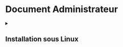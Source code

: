 <h1>Document Administrateur</h1>

<details>
    <summary><h2>Installation sous Linux<h2></summary>
    <br>
        + <details>
            <summary><h4>Prérequis techniques<h4></summary>
            <br>

            **Serveur Debian 12 (en CLI sans GUI):**
            Nom : **SRVLX01**
            Compte : **root**
            Mot de passe : **Azerty1***
            Adresse IP fixe : **172.16.10.10/24**

            **Client Ubuntu 22.04/24.04 LTS :**
            Nom : **CLILIN01**
            Compte utilisateur : **wilder** (dans le groupe sudo)
            Mot de passe : **Azerty1***
            Adresse IP fixe : **172.16.10.30/24**
        </details>

        + <details>
            <summary><h4>Etapes d'installation et de configuration<h4></summary>
            <br>
            Notre projet s'est fait sur des machines virtuelles avec l'hyperviseur Proxmox. Chacune de ces machines a leurs propres configuration qui sera détaillé ci-dessous.<br>
            + <details>
                    <summary><h4>Configuration de la machine SRVLX01<h4></summary>
                    <br>
                    <summary><h5>Configuration systèmes</h5></summary>
                    <br>
                    Cette machine aura les spécificités suivantes :
                      * CPU : 2 cœur
                      * RAM : Minimum - 512 Mo / Maximum - 2048 Mo
                      * Stockage : HDD de 32 Go

                    <summary><h5>Configuration réseaux</h5></summary>
                    <br>
                    Cette machine aura les spécificités suivantes :
                      * Carte réseau 1 : Connectés au NET pour recevoir les mises à jours systèmes.
                        * Laisser le DHCP du proxmox lui donner son adresse IP.
                      * Carte réseau 2 : Connectés au réseau interne pour pouvoir communiquer avec la machine cliente.

                    Nous allons seulement configuré la carte réseau n°2<br>
                    Pour cela, il faut aller modifier le fichier **/etc/netplan/*nomdufichier*.yaml** avec la commande suivante :
                    ``` bash
                    sudo nano /etc/netplan/nomdufichier.yaml
                    ```
                    A l'intérieur, il faudra le modifier comme suit :
                    ``` bash
                    # This file is generated from information provided by the datasource.  Changes
                    # to it will not persist across an instance reboot.  To disable cloud-init's
                    # network configuration capabilities, write a file
                    # /etc/cloud/cloud.cfg.d/99-disable-network-config.cfg with the following:
                    # network: {config: disabled}
                    network:
                        ethernets:
                            ens18:
                                dhcp4: true
                            ens19:
                                dhcp4: no
                                addresses:
                                - 172.16.10.10/24
                        version: 2
                    ```
                    Puis l'enregistrer et faire la commande suivante pour appliquer la nouvelle configuration :
                    ``` bash
                    sudo netplan apply
                    ```
                    Pour vérifier si cela a fonctionner, faites la commande :
                    ``` bash
                    ip a
                    ```
                    Cela devrait vous donner :
                    ``` bash
                    1: lo: <LOOPBACK,UP,LOWER_UP> mtu 65536 qdisc noqueue state UNKNOWN group default qlen 1000
                      link/loopback 00:00:00:00:00:00 brd 00:00:00:00:00:00
                      inet 127.0.0.1/8 scope host lo
                      valid_lft forever preferred_lft forever
                      inet6 ::1/128 scope host noprefixroute
                      valid_lft forever preferred_lft forever
                    2: ens18: <BROADCAST,MULTICAST,UP,LOWER_UP> mtu 1500 qdisc fq_codel state UP group default qlen 1000
                      link/ether bc:24:11:0b:e9:0c brd ff:ff:ff:ff:ff:ff
                      altname enp0s18
                      inet 10.3.0.10/24 metric 100 brd 10.3.0.255 scope global dynamic ens18
                      valid_lft 5613sec preferred_lft 5613sec
                      inet6 fe80::be24:11ff:fe0b:e90c/64 scope link
                      valid_lft forever preferred_lft forever
                    3: ens19: <BROADCAST,MULTICAST,UP,LOWER_UP> mtu 1500 qdisc fq_codel state UP group default qlen 1000
                      link/ether bc:24:11:23:d2:94 brd ff:ff:ff:ff:ff:ff
                      altname enp0s19
                      inet 172.16.10.10/24 brd 172.16.10.255 scope global ens19
                      valid_lft forever preferred_lft forever
                      inet6 fe80::be24:11ff:fe23:d294/64 scope link
                      valid_lft forever preferred_lft forever
                    ```
                    <summary><h5>Configuration SSH</h5></summary>
                    <br>
                    La machine serveur envoie des demandes de connexion SSH, il faudra donc installer le paquet OpenSSH-Client .<br>
                    Pour cela, faite la commande suivante :
                    ``` bash
                    sudo apt-get install openssh-client -y
                    ```
                    Maintenant qu'il est installé, vous pouvez vérifier la connexion avec une machine cible. Pour cela, faite la commande suivante :
                    ``` bash
                    ssh wilder@172.16.10.30
                    ```
                    Il vous sera demandé un mot de passe, qui correspond à celui de l'utilisateur de la machine distante à laquelle vous vous connecter.<br>
                    Une fois la connexion établie, vous aurez le contrôle à distance de la machine cliente sur votre machine serveur,comme suit : <br>
                    ``` bash
                    wilder@SRVLX01:~$ ssh wilder@172.16.10.30
                    wilder@172.16.10.30's password:
                    Welcome to Ubuntu 24.04.1 LTS (GNU/Linux 6.8.0-48-generic x86_64)

                    * Documentation:  https://help.ubuntu.com
                    * Management:     https://landscape.canonical.com
                    * Support:        https://ubuntu.com/pro

                    La maintenance de sécurité étendue pour Applications n'est pas activée.

                    16 mises à jour peuvent être appliquées immédiatement.
                    Pour afficher ces mises à jour supplémentaires, exécuter : apt list --upgradable

                    Activez ESM Apps pour recevoir des futures mises à jour de sécurité supplémentaires.
                    Visitez https://ubuntu.com/esm ou executez : sudo pro status

                    Last login: Thu Nov 14 14:41:13 2024 from 172.16.10.10
                    wilder@CLILIN01:~$
                    ```
                    <br>
                    Votre connexion est maintenant bien établie.
            </details>
            + <details>
                    <summary><h4>Configuration de la machine CLILIN01<h4></summary>
                    <br>
                    <summary><h5>Configuration systèmes</h5></summary>
                    <br>
                    Cette machine aura les spécificités suivantes :
                      * CPU : 2 cœur
                      * RAM : Minimum - 512 Mo / Maximum - 2048 Mo
                      * Stockage : HDD de 32 Go

                    <summary><h5>Configuration réseaux</h5></summary>
                    <br>
                    Cette machine aura les spécificités suivantes :
                      * Carte réseau 1 : Connectés au NET pour recevoir les mises à jours systèmes. (optionnel)
                        * Laisser le DHCP du proxmox lui donner son adresse IP.
                      * Carte réseau 2 : Connectés au réseau interne pour pouvoir communiquer avec la machine serveur.

                    Nous allons seulement configuré la carte réseau n°2<br>
                    Pour cela, il faut aller modifier le fichier **/etc/netplan/*nomdufichier*.yaml** avec la commande suivante :
                    ``` bash
                    sudo nano /etc/netplan/nomdufichier.yaml
                    ```
                    A l'intérieur, il faudra le modifier comme suit :
                    ``` bash
                    # This file is generated from information provided by the datasource.  Changes
                    # to it will not persist across an instance reboot.  To disable cloud-init's
                    # network configuration capabilities, write a file
                    # /etc/cloud/cloud.cfg.d/99-disable-network-config.cfg with the following:
                    # network: {config: disabled}
                    network:
                        ethernets:
                            ens18:
                                dhcp4: true
                            ens19:
                                dhcp4: no
                                addresses:
                                - 172.16.10.30/24
                        version: 2
                    ```
                    Puis l'enregistrer et faire la commande suivante pour appliquer la nouvelle configuration :
                    ``` bash
                    sudo netplan apply
                    ```
                    Pour vérifier si cela a fonctionner, faites la commande :
                    ``` bash
                    ip a
                    ```
                    Cela devrait vous donner :
                    ``` bash
                    wilder@CLILIN01:~$ ip a
                    1: lo: <LOOPBACK,UP,LOWER_UP> mtu 65536 qdisc noqueue state UNKNOWN group default qlen 1000
                        link/loopback 00:00:00:00:00:00 brd 00:00:00:00:00:00
                        inet 127.0.0.1/8 scope host lo
                        valid_lft forever preferred_lft forever
                        inet6 ::1/128 scope host noprefixroute
                        valid_lft forever preferred_lft forever
                    2: ens18: <BROADCAST,MULTICAST,UP,LOWER_UP> mtu 1500 qdisc fq_codel state UP group default qlen 1000
                        link/ether bc:24:11:c1:7b:2b brd ff:ff:ff:ff:ff:ff
                        altname enp0s18
                        inet 10.3.0.14/24 brd 10.3.0.255 scope global dynamic noprefixroute ens18
                        valid_lft 6996sec preferred_lft 6996sec
                        inet6 fe80::be24:11ff:fec1:7b2b/64 scope link
                        valid_lft forever preferred_lft forever
                    3: ens19: <BROADCAST,MULTICAST,UP,LOWER_UP> mtu 1500 qdisc fq_codel state UP group default qlen 1000
                        link/ether bc:24:11:d9:2f:e3 brd ff:ff:ff:ff:ff:ff
                        altname enp0s19
                        inet 172.16.10.30/24 brd 172.16.10.255 scope global noprefixroute ens19
                        valid_lft forever preferred_lft forever
                        inet6 fe80::be24:11ff:fed9:2fe3/64 scope link
                        valid_lft forever preferred_lft forever
                    ```
                    <summary><h5>Configuration SSH</h5></summary>
                    <br>
                    Comme c'est la machine cliente qui recevra les demandes de connexion SSH, c'est ici que sera installé OpenSSH-Server.<br>
                    Pour cela, faite la commande suivante :
                    ``` bash
                    sudo apt-get install openssh-server -y
                    ```
                    Maintenant qu'il est installé, il faut vérifier son statut. Pour cela, faite la commande ci-dessous :
                    ``` bash
                    systemctl status ssh
                    ```
                    <br>
                    ``` bash
                    wilder@CLILIN01:~$ systemctl status ssh
                    ● ssh.service - OpenBSD Secure Shell server
                        Loaded: loaded (/usr/lib/systemd/system/ssh.service; disabled; preset: enabled)
                        Active: active (running) since Thu 2024-11-14 12:21:46 CET; 2h 11min ago
                    TriggeredBy: ● ssh.socket
                        Docs: man:sshd(8)
                                man:sshd_config(5)
                        Process: 3038 ExecStartPre=/usr/sbin/sshd -t (code=exited, status=0/SUCCESS)
                    Main PID: 3040 (sshd)
                        Tasks: 1 (limit: 9446)
                        Memory: 3.3M (peak: 4.2M)
                            CPU: 78ms
                        CGroup: /system.slice/ssh.service
                                └─3040 "sshd: /usr/sbin/sshd -D [listener] 0 of 10-100 startups"

                    nov. 14 12:22:05 CLILIN01 sshd[3041]: Accepted password for wilder from 172.16.10.10 port 52874 ssh2
                    nov. 14 12:22:05 CLILIN01 sshd[3041]: pam_unix(sshd:session): session opened for user wilder(uid=1000) by wilder(uid=0)
                    nov. 14 12:29:28 CLILIN01 sshd[3172]: Accepted password for wilder from 172.16.10.10 port 46424 ssh2
                    nov. 14 12:29:28 CLILIN01 sshd[3172]: pam_unix(sshd:session): session opened for user wilder(uid=1000) by wilder(uid=0)
                    nov. 14 12:29:28 CLILIN01 sshd[3172]: pam_unix(sshd:session): session closed for user wilder
                    nov. 14 12:29:35 CLILIN01 sshd[3220]: Accepted password for wilder from 172.16.10.10 port 41340 ssh2
                    nov. 14 12:29:35 CLILIN01 sshd[3220]: pam_unix(sshd:session): session opened for user wilder(uid=1000) by wilder(uid=0)
                    nov. 14 12:29:35 CLILIN01 sshd[3220]: pam_unix(sshd:session): session closed for user wilder
                    nov. 14 14:32:47 CLILIN01 sshd[3667]: Accepted password for wilder from 10.20.0.3 port 36430 ssh2
                    nov. 14 14:32:47 CLILIN01 sshd[3667]: pam_unix(sshd:session): session opened for user wilder(uid=1000) by wilder(uid=0)
                    ```
                    <br>
                    S'il est active comme ci-dessus, votre server SSH est installé. Si ce n'est pas le cas, faite la commande suivante :
                    ``` bash
                    systemctl restart ssh
                    ```
                    Puis refaite la commande pour status, et c'est bon votre server SSH est opérationnel !
            </details>
        </details>


</details>

<details>
    <summary><h2>Installation sous Windows<h2></summary>
    <br>
  + <details>
    <summary><h4>Prérequis techniques<h4></summary>
    <br>

    **Serveur Windows Server 2022 (avec GUI):**
    Nom : **SRVWIN01**
    Compte : **Administrator** (dans le groupe des admins locaux)
    Mot de passe : **Azerty1***
    Adresse IP fixe : **172.16.10.5/24**

    **Client Windows 10 :**
    Nom : **CLIWIN01**
    Compte utilisateur : **wilder** (dans le groupe des admins locaux)
    Mot de passe : **Azerty1***
    Adresse IP fixe : **172.16.10.20/24**

    </details>

  + <details>
    <summary><h4>Etapes d'installation et de configuration<h4></summary>
    <br>

    #### Instruction étape par étape :

    Le script va s'exécuter sur le PC WINDOWS SERVER 2022 et agir sur le PC distant WINDOWS 11 client.
    Il va donc falloir configurer :
    **1- Le PC Windows Serveur**
    **2- Le PC Windows Client**

    **Configuration et installations des deux interfaces Windows**

    Toutes les opératieons décrites ci-après se trouvent dans le script co_ssh.ps1 etr sont donc automatisées.
    Pour commencer, il faut ouvrir Powershell en tant qu'administrateur
    Installer Open ssh sur le serveur avec la commande :

        Add-WindowsCapability -Online -Name OpenSSH.Server~~~~0.0.1.0


    Après ça il faut démarrer le service ssh :

        Start-Service sshd

    Ensuite, on le configure pour qu'il démarre automatiquement :

        Set-Service -Name -StartupType "Automatic"

    Le démarrage du service SSH a généré le fichier de configuration C:\ProgramData\ssh\sshd_config .
    Nous allons le modifier avec le bloc notes Windows :

        notepad C:\ProgramData\ssh\sshd_config

    Une fois le fichier ouvert, nous allons modifier la configuration du serveur SSH en autorisant la connexion par mot de passe. Pour ce faire il faut retirer le caractère # situé devant cette ligne :

    <P ALIGN="center"><IMG src="https://github.com/WildCodeSchool/TSSR-BDX-0924-P2-G2/tree/main/Images/notepad1.png" width=600></P>

    Nous devons ajouter la prise en charge de PowerShell en l'intégrant en tant que sous-système, sinon il n'y a que quelques commandes qui vont fonctionner (non PowerShell). Vous devez ajouter cette nouvelle ligne à la suite de ces deux lignes :

        Subsystem powershell c:/progra~1/powershell/7/pwsh.exe -sshs -NoLogo

    <P ALIGN="center"><IMG src="https://github.com/WildCodeSchool/TSSR-BDX-0924-P2-G2/tree/main/Images/notepad2.png" width=600></P>

    </details>



  + <details>
    <summary><h4>F.A.Q.<h4></summary>

    #### Solutions aux problèmes et communs liés à l'installation et à la configuration.


    </details>
</details>
